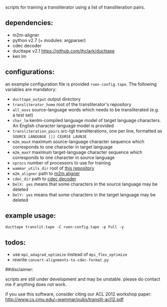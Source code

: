 scripts for training a transliterator using a list of transliteration pairs.  

## dependencies:
* m2m-aligner
* python v2.7 (+ modules: argparser)
* cdec decoder
* ducttape v2.1 https://github.com/jhclark/ducttape
* ken lm

## configurations:
an example configuration file is provided ``ruen-config.tape``. The following variables are mandatory:
* ``ducttape_output`` output directory
* ``transliterator_home`` root of the transliterator's repository
* ``all_oovs`` source-language words which needs to be transliterated (e.g. a test set)
* ``char_lm`` kenlm-compiled language model of target language characters. An English character language model is provided
* ``transliteration_pairs`` src-tgt transliterations, one per line, formatted as ``SOURCE LANGUAGE ||| CEURSE LAUNJE``
* ``m2m_maxX`` maximum source-language character sequence which corresponds to one character in target language
* ``m2m_maxY`` maximum target-language character sequence which corresponds to one character in source language
* ``nprocs`` number of processors to use for training
* ``wammar_utils_dir`` root of [this repository](https://github.com/wammar/wammar-utils)
* ``m2m_aligner`` path to [m2m aligner](https://code.google.com/p/m2m-aligner/)
* ``cdec_dir`` path to [cdec decoder](https://github.com/redpony/cdec)
* ``DelX: yes`` means that some characters in the source language may be deleted
* ``DelY: yes`` means that some characters in the target language may be deleted

## example usage:
```
ducttape translit.tape -C ruen-config.tape -p Full -y
```

## todos:
* use ``mpi_adagrad_optimize`` instead of ``mpi_flex_optimize`` 
* rewrite ``convert-alignments-to-cdec-format.py``

##disclaimer:

scripts are still under development and may be unstable. please do contact me if anything does not work.

if you use this software, consider citing our ACL 2012 workshop paper:
http://www.cs.cmu.edu/~wammar/pubs/translit-acl12.pdf
